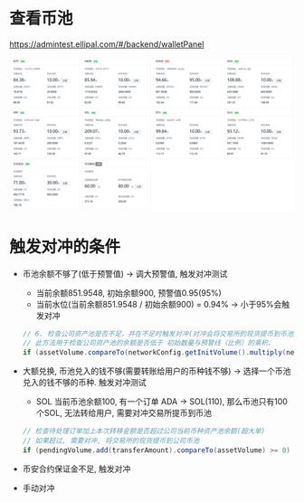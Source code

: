 # 查看币池

https://admintest.ellipal.com/#/backend/walletPanel

![image-20241108094200284](../../../picture/image-20241108094200284.png)



# 触发对冲的条件

- 币池余额不够了(低于预警值) -> 调大预警值, 触发对冲测试

  - 当前余额851.9548, 初始余额900, 预警值0.95(95%)
  - 当前水位(当前余额851.9548 / 初始余额900) = 0.94% -> 小于95%会触发对冲

  ```java
  // 6. 检查公司资产池是否不足，并在不足时触发对冲(对冲会将交易所的现货提币到币池)
  // 此方法用于检查公司资产池的余额是否低于 初始数量与预警线（比例）的乘积。
  if (assetVolume.compareTo(networkConfig.getInitVolume().multiply(networkConfig.getWarningLevel())) < 0)
  ```

  

- 大额兑换, 币池兑入的钱不够(需要转账给用户的币种钱不够) -> 选择一个币池兑入的钱不够的币种. 触发对冲测试

  - SOL 当前币池余额100, 有一个订单 ADA -> SOL(110), 那么币池只有100个SOL, 无法转给用户, 需要对冲交易所提币到币池  

  ```java
  // 检查待处理订单加上本次转移金额是否超过公司当前币种资产池余额(超大单)
  // 如果超过, 需要对冲, 将交易所的现货提币到公司币池
  if (pendingVolume.add(transferAmount).compareTo(assetVolume) >= 0) {
  ```

  

- 币安合约保证金不足, 触发对冲

- 手动对冲



